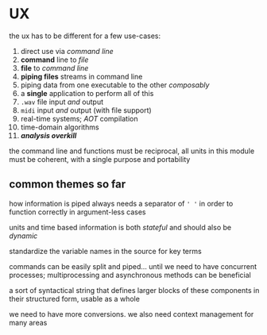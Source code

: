 # UX

the ux has to be different for a few use-cases:

1. direct use via *command line*
3. **command** line to *file*
3. **file** to *command line*
3. **piping files** streams in command line
7. piping data from one executable to the other *composably*
7. a **single** application to perform all of this
7. `.wav` file input *and* output
7. `midi` input *and* output (with file support)
7. real-time systems; *AOT* compilation
7. time-domain algorithms
7. ***analysis overkill***

the command line and functions must be reciprocal, all units in this
module must be coherent, with a single purpose and portability

## common themes so far

how information is piped always needs a separator of `' '` in order to
function correctly in argument-less cases

units and time based information is both *stateful* and should also
be *dynamic*

standardize the variable names in the source for key terms

commands can be easily split and piped... until we need to have
concurrent processes; multiprocessing and asynchronous methods can be
beneficial

a sort of syntactical string that defines larger blocks of these
components in their structured form, usable as a whole

we need to have more conversions. we also need context management for
many areas
